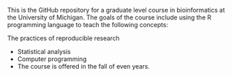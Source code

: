 This is the GitHub repository for a graduate level course in bioinformatics at the University of Michigan. The goals of the course include using the R programming language to teach the following concepts:

The practices of reproducible research
- Statistical analysis
- Computer programming
- The course is offered in the fall of even years.
